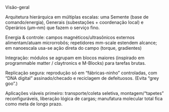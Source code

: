 Visão-geral 

Arquitetura hierárquica em múltiplas escalas: uma Semente (base de comando/energia), Generais (subestações + coordenação local) e Operários (µm–nm) que fazem o serviço fino.

Energia & controle: campos magnéticos/ultra­sônicos externos alimentam/atuam microrrobôs; repetidores mm-scale estendem alcance; em nanoescala usa-se ação direta do campo (torque, gradientes)


Integração: módulos se agrupam em blocos maiores (inspirado em programmable matter / claytronics e M-Blocks) para tarefas brutas. 


Replicação segura: reprodução só em “fábricas-ninho” controladas, com “DNA digital” assinado/checado e reciclagem de defeituosos. (Evita “grey goo”.) 


Aplicações viáveis primeiro: transporte/coleta seletiva, montagem/“tapetes” reconfiguráveis, liberação lógica de cargas; manufatura molecular total fica como meta de longo prazo.
